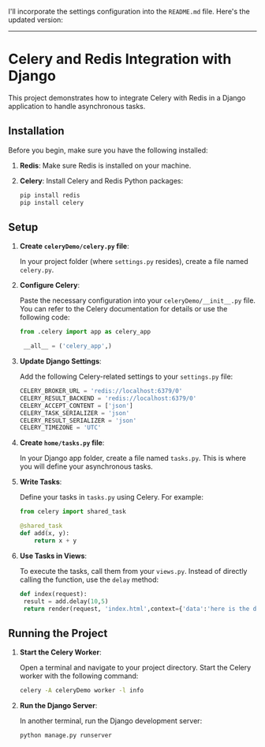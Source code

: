 I'll incorporate the settings configuration into the `README.md` file. Here's the updated version:

---

# Celery and Redis Integration with Django

This project demonstrates how to integrate Celery with Redis in a Django application to handle asynchronous tasks.

## Installation

Before you begin, make sure you have the following installed:

1. **Redis**: Make sure Redis is installed on your machine.
2. **Celery**: Install Celery and Redis Python packages:

   ```bash
   pip install redis
   pip install celery
   ```

## Setup

1. **Create `celeryDemo/celery.py` file**: 

   In your project folder (where `settings.py` resides), create a file named `celery.py`.

2. **Configure Celery**:

   Paste the necessary configuration into your `celeryDemo/__init__.py` file. You can refer to the Celery documentation for details or use the following code:

   ```python
   from .celery import app as celery_app

    __all__ = ('celery_app',)
   ```

3. **Update Django Settings**:

   Add the following Celery-related settings to your `settings.py` file:

   ```python
   CELERY_BROKER_URL = 'redis://localhost:6379/0'
   CELERY_RESULT_BACKEND = 'redis://localhost:6379/0'
   CELERY_ACCEPT_CONTENT = ['json']
   CELERY_TASK_SERIALIZER = 'json'
   CELERY_RESULT_SERIALIZER = 'json'
   CELERY_TIMEZONE = 'UTC'
   ```

4. **Create `home/tasks.py` file**:

   In your Django app folder, create a file named `tasks.py`. This is where you will define your asynchronous tasks.

5. **Write Tasks**:

   Define your tasks in `tasks.py` using Celery. For example:

   ```python
   from celery import shared_task

   @shared_task
   def add(x, y):
       return x + y
   ```

6. **Use Tasks in Views**:

   To execute the tasks, call them from your `views.py`. Instead of directly calling the function, use the `delay` method:

   ```python
   def index(request):
    result = add.delay(10,5)
    return render(request, 'index.html',context={'data':'here is the demo text'})
   ```

## Running the Project

1. **Start the Celery Worker**:

   Open a terminal and navigate to your project directory. Start the Celery worker with the following command:

   ```bash
   celery -A celeryDemo worker -l info
   ```

2. **Run the Django Server**:

   In another terminal, run the Django development server:

   ```bash
   python manage.py runserver
   ```

